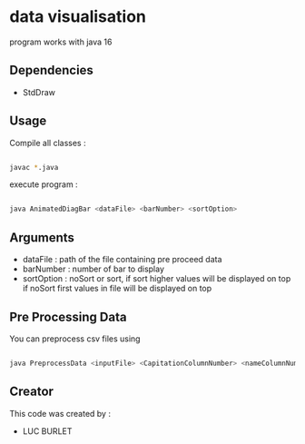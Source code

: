 # data visualisation

program works with java 16

## Dependencies

- StdDraw

## Usage

Compile all classes :
```bash

javac *.java

```
execute program :
```bash

java AnimatedDiagBar <dataFile> <barNumber> <sortOption>

```

## Arguments

 - dataFile : path of the file containing pre proceed data
 - barNumber : number of bar to display
 - sortOption : noSort or sort, if sort higher values will be displayed on top if noSort first values in file will be displayed on top

## Pre Processing Data

You can preprocess csv files using
```bash

java PreprocessData <inputFile> <CapitationColumnNumber> <nameColumnNumber> <valueColumnNumber> <categoryColumnNumber> <outputFile>

```
## Creator

This code was created by :
- LUC BURLET
